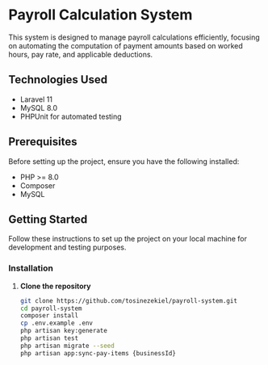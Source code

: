 # Payroll Calculation System

This system is designed to manage payroll calculations efficiently, focusing on automating the computation of payment amounts based on worked hours, pay rate, and applicable deductions.

## Technologies Used

- Laravel 11
- MySQL 8.0
- PHPUnit for automated testing

## Prerequisites

Before setting up the project, ensure you have the following installed:
- PHP >= 8.0
- Composer
- MySQL

## Getting Started

Follow these instructions to set up the project on your local machine for development and testing purposes.

### Installation

1. **Clone the repository**
   ```bash
   git clone https://github.com/tosinezekiel/payroll-system.git
   cd payroll-system
   composer install
   cp .env.example .env
   php artisan key:generate
   php artisan test
   php artisan migrate --seed
   php artisan app:sync-pay-items {businessId}
   ```
